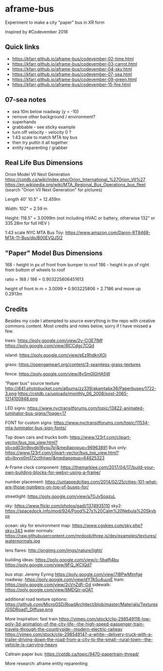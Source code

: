 # aframe-bus
Experiment to make a city "paper" bus in XR form

Inspired by #Codevember 2018

## Quick links
* https://kfarr.github.io/aframe-bus/codevember-02-time.html
* https://kfarr.github.io/aframe-bus/codevember-03-carrot.html
* https://kfarr.github.io/aframe-bus/codevember-04-sky.html
* https://kfarr.github.io/aframe-bus/codevember-07-sea.html
* https://kfarr.github.io/aframe-bus/codevember-09-green.html
* https://kfarr.github.io/aframe-bus/codevember-15-fire.html

## 07-sea notes
* sea 10m below roadway (y = -10)
* remove other background / environment?
* superhands
* grabbable - see sticky example
* turn off velocity - velocity 0 ?
* 1:43 scale to match MTA toy bus
* then try puttin it all together
* entity reparenting / grabber

## Real Life Bus Dimensions

Orion Model VII Next Generation
https://cptdb.ca/wiki/index.php/Orion_International_%27Orion_VII%27
https://en.wikipedia.org/wiki/MTA_Regional_Bus_Operations_bus_fleet (search "Orion VII
Next Generation" for pictures)

Length 40' 10.5" = 12.459m

Width: 102" = 2.59 m

Height: 118.5” = 3.0099m (not including HVAC or battery, otherwise 132” or 335.28m for full HEV )

1:43 scale NYC MTA Bus Toy:
https://www.amazon.com/Daron-RT8468-MTA-11-Bus/dp/B00EVQJ5I2

## "Paper" Model Bus Dimensions

168 - height in px of front from bumper to roof
186 - height in px of right from bottom of wheels to roof

ratio = 168 / 186 = 0.903225806451613

height of front in m = 3.0099 * 0.903225806 = 2.7186
and move up 0.2913m



## Credits

Besides my code I attempted to source everything in the repo with creative commons content. Most credits and notes below, sorry if I have missed a few.

trees:
https://poly.google.com/view/2y-Cl3E7lMf
https://poly.google.com/view/8ICCdgc7CQd

island:
https://poly.google.com/view/eEz9hdknXOi

grass:
https://opengameart.org/content/3-seamless-grass-textures

fence:
https://poly.google.com/view/8ySm0IGHA5W

“Paper bus” source texture
http://i841.photobucket.com/albums/zz339/akamtabx36/Paperbuses/1722-3.png
https://cptdb.ca/uploads/monthly_06_2008/post-2065-1214100948.png

LED signs:
https://www.nyctransitforums.com/topic/13822-animated-luminator-bus-signs/?page=17

FONT for custom signs:
https://www.nyctransitforums.com/topic/11534-mta-luminator-bus-sign-fonts/

Top down cars and trucks both:
https://www.123rf.com/clipart-vector/bus_top_view.html?sti=od03in9pydp16ysu7p|&mediapopup=96963891
Bus only:
https://www.123rf.com/clipart-vector/bus_top_view.html?sti=lbyvx0m172ctlhijwo|&mediapopup=64825323

A-Frame clock component:
https://themarklee.com/2017/04/17/build-your-own-building-blocks-for-webvr-using-a-frame/

number placement:
https://untappedcities.com/2014/02/25/cities-101-what-are-those-numbers-on-top-of-buses-for/

streetlight:
https://poly.google.com/view/a7GJySoqzuL

sky:
https://www.flickr.com/photos/gadl/1374935110
sky2: https://spacedock.info/mod/924/Pood%27s%20Calm%20Nebula%20Skybox

ocean:
sky for environment map: https://www.cgskies.com/sky.php?sky=343
water normals: https://raw.githubusercontent.com/mrdoob/three.js/dev/examples/textures/waternormals.jpg

lens flares:
http://pngimg.com/imgs/nature/light/

building ideas:
https://poly.google.com/view/c-5balfj4bu
https://poly.google.com/view/6FQ_iKCIQd7

bus stop: Jeremy Eyring https://poly.google.com/view/7iBPwMlmfge
roadway: https://poly.google.com/view/dY7A5u4uuxE
tram: https://poly.google.com/view/2cVnZdfj-Gd
sidewalk: https://poly.google.com/view/8MDQir-qOAT

additional road texture options:
https://github.com/MicroGSD/RoadArchitect/blob/master/Materials/Textures/GSDRoad1_Diffuse.png

More Inspiration:
fast train https://vimeo.com/stock/clip-298549118-low-poly-3d-animation-of-the-city-life--the-high-speed-passenger-train-travels-through-the-countryside--modern-electric-railway
https://vimeo.com/stock/clip-298549147-a-white--delivery-truck-with-a-trailer-driving-down-the-road-from-a-city-to-the-small--rural-town--the-vehicle-is-carrying-heavy

Caltrain paper bus:
https://cptdb.ca/topic/9470-papertrain-thread/

More research:
aframe entity reparenting
